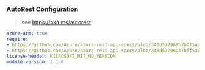 ### AutoRest Configuration

> see https://aka.ms/autorest

``` yaml
azure-arm: true
require:
- https://github.com/Azure/azure-rest-api-specs/blob/340d577969b7bff5ad0488d79543314bc17daa50/specification/mobilenetwork/resource-manager/readme.md
- https://github.com/Azure/azure-rest-api-specs/blob/340d577969b7bff5ad0488d79543314bc17daa50/specification/mobilenetwork/resource-manager/readme.go.md
license-header: MICROSOFT_MIT_NO_VERSION
module-version: 2.1.0

```